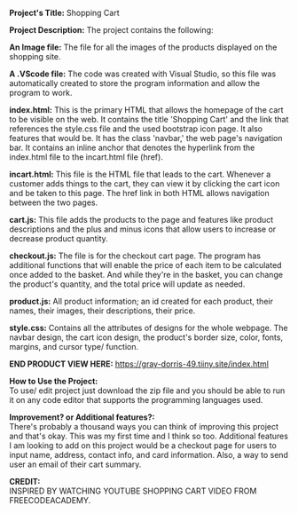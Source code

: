 **Project's Title:** Shopping Cart

**Project Description:**
The project contains the following:  

**An Image file:** The file for all the images of the products displayed on the shopping site.  

**A .VScode file:** The code was created with Visual Studio, so this file was automatically created to store the program information and allow the program to work.  

**index.html:** This is the primary HTML that allows the homepage of the cart to be visible on the web. It contains the title 'Shopping Cart' and the link that references the style.css file and the used bootstrap icon page. It also features that would be. It has the class 'navbar,' the web page's navigation bar. It contains an inline anchor that denotes the hyperlink from the index.html file to the incart.html file (href).

**incart.html:** This file is the HTML file that leads to the cart. Whenever a customer adds things to the cart, they can view it by clicking the cart icon and be taken to this page. The href link in both HTML allows navigation between the two pages.  

**cart.js:** This file adds the products to the page and features like product descriptions and the plus and minus icons that allow users to increase or decrease product quantity.  

**checkout.js:** The file is for the checkout cart page. The program has additional functions that will enable the price of each item to be calculated once added to the basket. And while they're in the basket, you can change the product's quantity, and the total price will update as needed.  

**product.js:** All product information; an id created for each product, their names, their images, their descriptions, their price.  

**style.css:** Contains all the attributes of designs for the whole webpage. The navbar design, the cart icon design, the product's border size, color, fonts, margins, and cursor type/ function.  

**END PRODUCT VIEW HERE:** https://gray-dorris-49.tiiny.site/index.html  

**How to Use the Project:**  
To use/ edit project just download the zip file and you should be able to run it on any code editor that supports the programming languages used. 

**Improvement? or Additional features?:**  
There's probably a thousand ways you can think of improving this project and that's okay. This was my first time and I think so too. Additional features I am looking to add on this project would be a checkout page for users to input name, address, contact info, and card information. Also, a way to send user an email of their cart summary.  

**CREDIT:**  
INSPIRED BY WATCHING YOUTUBE SHOPPING CART VIDEO FROM FREECODEACADEMY.
